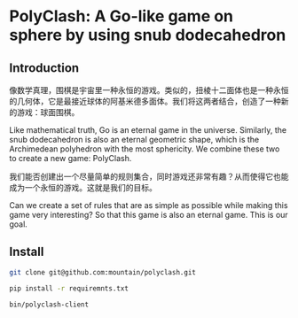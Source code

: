 # PolyClash: A Go-like game on sphere by using snub dodecahedron

## Introduction

像数学真理，围棋是宇宙里一种永恒的游戏。类似的，扭棱十二面体也是一种永恒的几何体，它是最接近球体的阿基米德多面体。我们将这两者结合，创造了一种新的游戏：球面围棋。

Like mathematical truth, Go is an eternal game in the universe. Similarly, the snub dodecahedron is also an eternal geometric shape, which is the Archimedean polyhedron with the most sphericity.
We combine these two to create a new game: PolyClash.

我们能否创建出一个尽量简单的规则集合，同时游戏还非常有趣？从而使得它也能成为一个永恒的游戏。这就是我们的目标。

Can we create a set of rules that are as simple as possible while making this game very interesting? So that this game is also an eternal game. This is our goal.


## Install

```bash
git clone git@github.com:mountain/polyclash.git

pip install -r requiremnts.txt

bin/polyclash-client
```
